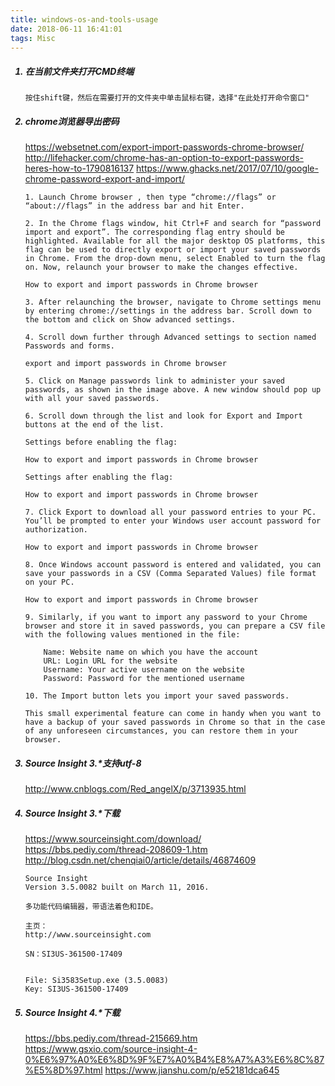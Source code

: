 ```yaml
---
title: windows-os-and-tools-usage
date: 2018-06-11 16:41:01
tags: Misc
---
```


<!-- more -->

<ol>

##### <li> 在当前文件夹打开CMD终端
```
按住shift键，然后在需要打开的文件夹中单击鼠标右键，选择"在此处打开命令窗口"
```

##### <li> chrome浏览器导出密码
https://websetnet.com/export-import-passwords-chrome-browser/
http://lifehacker.com/chrome-has-an-option-to-export-passwords-heres-how-to-1790816137
https://www.ghacks.net/2017/07/10/google-chrome-password-export-and-import/
```
1. Launch Chrome browser , then type “chrome://flags” or “about://flags” in the address bar and hit Enter.

2. In the Chrome flags window, hit Ctrl+F and search for “password import and export”. The corresponding flag entry should be highlighted. Available for all the major desktop OS platforms, this flag can be used to directly export or import your saved passwords in Chrome. From the drop-down menu, select Enabled to turn the flag on. Now, relaunch your browser to make the changes effective.

How to export and import passwords in Chrome browser

3. After relaunching the browser, navigate to Chrome settings menu by entering chrome://settings in the address bar. Scroll down to the bottom and click on Show advanced settings.

4. Scroll down further through Advanced settings to section named Passwords and forms.

export and import passwords in Chrome browser

5. Click on Manage passwords link to administer your saved passwords, as shown in the image above. A new window should pop up with all your saved passwords.

6. Scroll down through the list and look for Export and Import buttons at the end of the list.

Settings before enabling the flag:

How to export and import passwords in Chrome browser

Settings after enabling the flag:

How to export and import passwords in Chrome browser

7. Click Export to download all your password entries to your PC. You’ll be prompted to enter your Windows user account password for authorization.

How to export and import passwords in Chrome browser

8. Once Windows account password is entered and validated, you can save your passwords in a CSV (Comma Separated Values) file format on your PC.

How to export and import passwords in Chrome browser

9. Similarly, if you want to import any password to your Chrome browser and store it in saved passwords, you can prepare a CSV file with the following values mentioned in the file:

    Name: Website name on which you have the account
    URL: Login URL for the website
    Username: Your active username on the website
    Password: Password for the mentioned username

10. The Import button lets you import your saved passwords.

This small experimental feature can come in handy when you want to have a backup of your saved passwords in Chrome so that in the case of any unforeseen circumstances, you can restore them in your browser.
```

##### <li> Source Insight 3.*支持utf-8
http://www.cnblogs.com/Red_angelX/p/3713935.html

##### <li> Source Insight 3.*下载
https://www.sourceinsight.com/download/
https://bbs.pediy.com/thread-208609-1.htm
http://blog.csdn.net/chenqiai0/article/details/46874609
```
Source Insight
Version 3.5.0082 built on March 11, 2016.

多功能代码编辑器，带语法着色和IDE。

主页：
http://www.sourceinsight.com

SN：SI3US-361500-17409


File: Si3583Setup.exe (3.5.0083)
Key: SI3US-361500-17409
```

##### <li> Source Insight 4.*下载
https://bbs.pediy.com/thread-215669.htm
https://www.gsxio.com/source-insight-4-0%E6%97%A0%E6%8D%9F%E7%A0%B4%E8%A7%A3%E6%8C%87%E5%8D%97.html
https://www.jianshu.com/p/e52181dca645